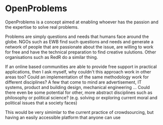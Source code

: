 # OpenProblems

OpenProblems is a concept aimed at enabling whoever has the passion and the
expertise to solve real problems.

Problems are simply questions and needs that humans face around the globe. NGOs
such as EWB find such questions and needs and generate a network of people that
are passionate about the issue, are willing to work for free and have the
technical preparation to find creative sulutions. Other organisations such as
RedR do a similar thing.

If an online based communities are able to provide free support in practical
applications, then I ask myself, why couldn't this approach work in other areas
too? Could an implementation of the same methodology work for different
disciplines? A few that come to mind are advertisement, IT systems, product and
building design, mechanical engineering … Could there even be some potential
for other, more abstract disciplines such as philosophy or political science?
(e.g. solving or exploring current moral and political issues that a society
faces)

This would be very simimlar to the current practice of crowdsourcing, but
having an easily accessible platform that anyone can use 
